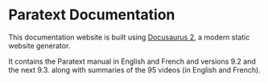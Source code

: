 # Paratext Documentation

This documentation website is built using [Docusaurus 2](https://docusaurus.io/), a modern static website generator.

It contains the Paratext manual in English and French and versions 9.2 and the next 9.3.
along with summaries of the 95 videos (in English and French).

